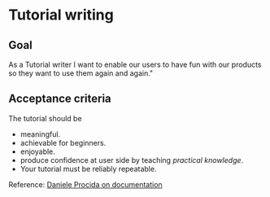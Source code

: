 # Tutorial writing

## Goal

As a Tutorial writer I want to enable our users to have fun with our products so they want to use them again and again." 


## Acceptance criteria

The tutorial should be 
 - meaningful.
 - achievable for beginners.
 - enjoyable.
 - produce confidence at user side by teaching *practical knowledge*.
 - Your tutorial must be reliably repeatable.

Reference: [Daniele Procida on documentation](https://www.divio.com/blog/documentation/) 

